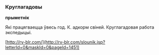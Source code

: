 ### Круглагадовы
**прыметнік**

Які працягваецца ўвесь год. К. адкорм свіней. Круглагадовая работа экспедыцыі.

<a rel="author">[http://rv-blr.com/](http://rv-blr.com/slounik.jsp?letterId=0&maskId=0&pageId=1451)</a>
